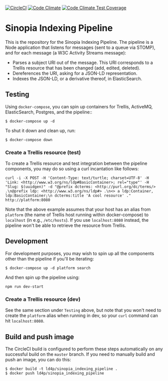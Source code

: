 [![CircleCI](https://circleci.com/gh/LD4P/sinopia_indexing_pipeline.svg?style=svg)](https://circleci.com/gh/LD4P/sinopia_indexing_pipeline)
[![Code Climate](https://codeclimate.com/github/LD4P/sinopia_indexing_pipeline/badges/gpa.svg)](https://codeclimate.com/github/LD4P/sinopia_indexing_pipeline)
[![Code Climate Test Coverage](https://codeclimate.com/github/LD4P/sinopia_indexing_pipeline/badges/coverage.svg)](https://codeclimate.com/github/LD4P/sinopia_indexing_pipeline/coverage)

# Sinopia Indexing Pipeline

This is the repository for the Sinopia Indexing Pipeline. The pipeline is a Node application that listens for messages (sent to a queue via STOMP), and for each message (a W3C Activity Streams message):

* Parses a subject URI out of the message. This URI corresponds to a Trellis resource that has been changed (add, edited, deleted).
* Dereferences the URI, asking for a JSON-LD representation.
* Indexes the JSON-LD, or a derivative thereof, in ElasticSearch.

## Testing

Using `docker-compose`, you can spin up containers for Trellis, ActiveMQ, ElasticSearch, Postgres, and the pipeline::

```shell
$ docker-compose up -d
```

To shut it down and clean up, run:

```shell
$ docker-compose down
```

### Create a Trellis resource (test)

To create a Trellis resource and test integration between the pipeline components, you may do so using a curl incantation like follows:

```shell
curl -i -X POST -H 'Content-Type: text/turtle; charset=UTF-8' -H 'Link: <http://www.w3.org/ns/ldp#BasicContainer>; rel="type"' -H "Slug: $(uuidgen)" -d "@prefix dcterms: <http://purl.org/dc/terms/> .\n@prefix ldp: <http://www.w3.org/ns/ldp#> .\n<> a ldp:Container, ldp:BasicContainer;\n dcterms:title 'A cool resource' ." http://platform:8080
```

Note that the above example assumes that your host has an alias from `platform` (the name of Trellis host running within docker-compose) to `localhost` (in e.g., `/etc/hosts`). If you use `localhost:8080` instead, the pipeline won't be able to retrieve the resource from Trellis.

## Development

For development purposes, you may wish to spin up all the components other than the pipeline if you'll be iterating:

```shell
$ docker-compose up -d platform search
```

And then spin up the pipeline using:

```shell
npm run dev-start
```

### Create a Trellis resource (dev)

See the same section under `Testing` above, but note that you won't need to create the `platform` alias when running in dev, so your `curl` command can hit `localhost:8080`.

## Build and push image

The CircleCI build is configured to perform these steps automatically on any successful build on the `master` branch. If you need to manually build and push an image, you can do this:

```shell
$ docker build -t ld4p/sinopia_indexing_pipeline .
$ docker push ld4p/sinopia_indexing_pipeline
```
